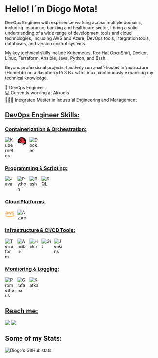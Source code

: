 <h1>Hello! I´m Diogo Mota!</h1>

DevOps Engineer with experience working across multiple domains, including insurance, banking and healthcare sector, I bring a solid understanding of a wide range of development tools and cloud technologies, including AWS and Azure, DevOps tools, integration tools, databases, and version control systems.

My key technical skills include Kubernetes, Red Hat OpenShift, Docker, Linux, Terraform, Ansible, Java, Python, and Bash.

Beyond professional projects, I actively run a self-hosted infrastructure (Homelab) on a Raspberry Pi 3 B+ with Linux, continuously expanding my technical knowledge.

💼 DevOps Engineer <br>
💻 Currently working at Akkodis <br>
👩🏻‍🎓 Integrated Master in Industrial Engineering and Management <br>

<div>
  <a href="https://github.com/diogofrmota">
    
</div>

<h2 color:'pink'>DevOps Engineer Skills:</h2>

<div>
  <h3>Containerization & Orchestration:</h3>
  <div style="display: inline-block">
    <img align="left" alt="Kubernetes" width="30px" style="padding-right:10px;" src="https://cdn.jsdelivr.net/gh/devicons/devicon/icons/kubernetes/kubernetes-original.svg"/>
    <img align="left" alt="OpenShift" width="30px" style="padding-right:10px;" src="https://raw.githubusercontent.com/devicons/devicon/master/icons/redhat/redhat-original.svg"/>
    <img align="left" alt="Docker" width="30px" style="padding-right:10px;" src="https://cdn.jsdelivr.net/gh/devicons/devicon/icons/docker/docker-original.svg"/>
    <br><br>
  </div>
</div>

<div>
  <h3>Programming & Scripting:</h3>
  <div style="display: inline-block">
    <img align="left" alt="Java" width="30px" style="padding-right:10px;" src="https://cdn.jsdelivr.net/gh/devicons/devicon/icons/java/java-original.svg"/>
    <img align="left" alt="Python" width="30px" style="padding-right:10px;" src="https://cdn.jsdelivr.net/gh/devicons/devicon/icons/python/python-original.svg"/>
    <img align="left" alt="Bash" width="30px" style="padding-right:10px;" src="https://cdn.jsdelivr.net/gh/devicons/devicon/icons/bash/bash-original.svg"/>
    <img align="left" alt="SQL" width="30px" style="padding-right:10px;" src="https://cdn.jsdelivr.net/gh/devicons/devicon/icons/mysql/mysql-original.svg"/>
    <br><br>
  </div>
</div>

<div>
  <h3>Cloud Platforms:</h3>
  <div style="display: inline-block">
    <img align="left" alt="AWS" width="30px" style="padding-right:10px;" src="https://raw.githubusercontent.com/devicons/devicon/master/icons/amazonwebservices/amazonwebservices-plain-wordmark.svg"/>
    <img align="left" alt="Azure" width="30px" style="padding-right:10px;" src="https://cdn.jsdelivr.net/gh/devicons/devicon/icons/azure/azure-original.svg"/>
    <br><br>
  </div>
</div>

<div>
  <h3>Infrastructure & CI/CD Tools:</h3>
  <div style="display: inline-block">
    <img align="left" alt="Terraform" width="30px" style="padding-right:10px;" src="https://cdn.jsdelivr.net/gh/devicons/devicon/icons/terraform/terraform-original.svg"/>
    <img align="left" alt="Ansible" width="30px" style="padding-right:10px;" src="https://cdn.jsdelivr.net/gh/devicons/devicon/icons/ansible/ansible-original.svg"/>
    <img align="left" alt="Helm" width="30px" style="padding-right:10px;" src="https://cdn.jsdelivr.net/gh/devicons/devicon/icons/helm/helm-original.svg"/>
    <img align="left" alt="Git" width="30px" style="padding-right:10px;" src="https://cdn.jsdelivr.net/gh/devicons/devicon/icons/git/git-original.svg"/>
    <img align="left" alt="Jenkins" width="30px" style="padding-right:10px;" src="https://cdn.jsdelivr.net/gh/devicons/devicon/icons/jenkins/jenkins-original.svg"/>
    <br><br>
  </div>
</div>

<div>
  <h3>Monitoring & Logging:</h3>
  <div style="display: inline-block">
    <img align="left" alt="Prometheus" width="30px" style="padding-right:10px;" src="https://cdn.jsdelivr.net/gh/devicons/devicon/icons/prometheus/prometheus-original.svg"/>
    <img align="left" alt="Grafana" width="30px" style="padding-right:10px;" src="https://cdn.jsdelivr.net/gh/devicons/devicon/icons/grafana/grafana-original.svg"/>
    <img align="left" alt="Kafka" width="30px" style="padding-right:10px;" src="https://cdn.jsdelivr.net/gh/devicons/devicon/icons/apachekafka/apachekafka-original.svg"/>
    <br><br>
  </div>
</div>

<h2 color:'pink'>Reach me:</h2>
<div>
  <a href="https://www.linkedin.com/in/diogofrmota/" target="_blank"><img src="https://img.shields.io/badge/-LinkedIn-%230077B5?style=for-the-badge&logo=linkedin&logoColor=white" target="_blank"></a>
  <a href = "mailto:diogofrmota@gmail.com"><img src="https://img.shields.io/badge/-Gmail-%23333?style=for-the-badge&logo=gmail&logoColor=white" target="_blank"></a>
</div>


<h2 color:'pink'>Some of my Stats:</h2>

![Diogo's GitHub stats](https://github-readme-stats.vercel.app/api?username=diogofrmota&show_icons=true&theme=dracula)

<!-- ![GitHub Streak](https://streak-stats.demolab.com?user=diogofrmota&theme=dracula&border_radius=4.5) -->

